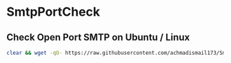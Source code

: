 # SmtpPortCheck


## Check Open Port SMTP on Ubuntu / Linux
```bash
clear && wget -qO- https://raw.githubusercontent.com/achmadismail173/SmtpPortCheck/refs/heads/main/LinuxCheckSmtpPort.sh  | bash
```
